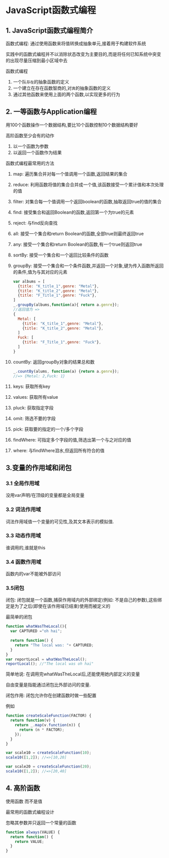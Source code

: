 # JavaScript函数式编程

## 1. JavaScript函数式编程简介

函数式编程: 通过使用函数来将值转换成抽象单元,接着用于构建软件系统

实践中的函数式编程并不以消除状态改变为主要目的,而是将任何已知系统中突变的出现尽量压缩到最小区域中去

函数式编程

1. 一个队`存在`的抽象函数的定义
2. 一个建立在存在函数智商的,对`真`的抽象函数的定义
3. 通过其他函数来使用上面的两个函数,以实现更多的行为  

## 2. 一等函数与Application编程

用100个函数操作一个数据结构,要比10个函数控制10个数据结构要好

高阶函数至少会有的动作

1. 以一个函数为参数
2. 以返回一个函数作为结果 

函数式编程最常用的方法

1. map: 遍历集合并对每一个值调用一个函数,返回结果的集合
2. reduce: 利用函数将值的集合合并成一个值,该函数接受一个累计值和本次处理的值
3. filter: 对集合每一个值调用一个返回boolean的函数,抽取返回true的值的集合
4. find: 接受集合和返回Boolean的函数,返回第一个为true的元素   
5. reject: 与find反向查找
6. all: 接受一个集合和return Boolean的函数,全部true则最终返回true
7. any: 接受一个集合和return Boolean的函数,有一个true则返回true
8. sortBy: 接受一个集合和一个返回比较条件的函数
9. groupBy: 接受一个集合和一个条件函数,并返回一个对象,键为传入函数所返回的条件,值为与其对应的元素

      ```javascript
      var albums = [
        {title: "K_title_1",genre: "Metal"},
        {title: "K_title_2",genre: "Metal"},
        {title: "F_Title_1",genre: "Fuck"},
      ]
      _.groupBy(albums,function(a){ return a.genre});
      //返回值为 =>
      {
        Metal: [
          {title: "K_title_1",genre: "Metal"},
          {title: "K_title_2",genre: "Metal"},
        ]
        Fuck: [
          {title: "F_Title_1",genre: "Fuck"},
        ]
      }
      
      ```
10. countBy:  返回groupBy对象的结果总和数

      ```javascript
      _.countBy(alums, function(a) {return a.genre});
      //=> {Metal: 2,Fuck: 1}
      ```
11. keys: 获取所有key
12. values: 获取所有value
13. pluck: 获取指定字段
14. omit: 筛选不要的字段
15. pick: 获取要的指定的一个/多个字段
16. findWhere: 可指定多个字段的值,筛选出第一个与之对应的值
17. where: 与findWhere泪水,但返回所有符合的值

## 3.变量的作用域和闭包

### 3.1 全局作用域

没用var声明/在顶级的变量都是全局变量

 ### 3.2 词法作用域
 
 词法作用域值一个变量的可见性,及其文本表示的模拟值.
 
 ### 3.3 动态作用域
 
 谁调用的,谁就是this
 
 ### 3.4 函数作用域
 
 函数内的var不能被外部访问
 
 ### 3.5闭包
 
 闭包: 闭包就是一个函数,捕获作用域内的外部绑定(例如: 不是自己的参数),这些绑定是为了之后(即使在该作用域已结束)使用而被定义的
 
 最简单的闭包
 
 ```javascript
 function whatWasTheLocal(){
   var CAPTURED ="oh hai";
   
   return function() {
     return "The local was: "+ CAPTURED;
   }
 }
 var reportLocal = whatWasTheLocal();
 reportLocal(); //"The local was oh hai"
 ```
 
简单地说: 在调用完whatWasTheLocal后,还能使用她内部定义的变量

自由变量是指能通过闭包比外部访问的变量.

闭包作用: 闭包允许你在创建函数时做一些配置

例如

```javascript
function createScaleFunction(FACTOR) {
  return function(v) {
    return _.map(v.function(n)) {
      return (n * FACTOR);
    });
  }
}

var scale10 = createScaleFunction(10);
scale10([1,2]); //=>[10,20]

var scale20 = createScaleFunction(20);
scale10([1,2]); //=>[20,40]
```

## 4. 高阶函数

使用函数 而不是值

最常用的函数式编程设计

忽略其参数并只返回一个常量的函数

```javascript
function always(VALUE) {
  return function() {
    return VALUE;
  }
}
```